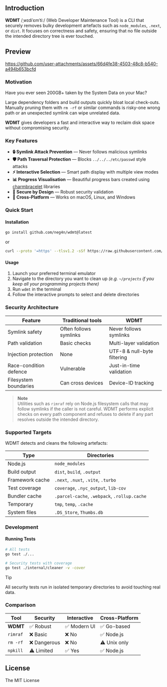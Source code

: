 ## Introduction

**WDMT** /ˌwɪdiˈɛmˈtiː/ (Web Developer Maintenance Tool) is a CLI that securely removes bulky development artefacts such as `node_modules`, `.next`, or `dist`. It focuses on correctness and safety, ensuring that no file outside the intended directory tree is ever touched.

## Preview



https://github.com/user-attachments/assets/66d4fe38-4503-48c8-b540-a494b653bcfd




### Motivation

Have you ever seen 200GB+ taken by the System Data on your Mac?

Large dependency folders and build outputs quickly bloat local check-outs.  Manually pruning them with `rm -rf` or similar commands is risky-one wrong path or an unexpected symlink can wipe unrelated data.

**WDMT** gives developers a fast and interactive way to reclaim disk space without compromising security.

### Key Features

- **🔒 Symlink Attack Prevention** — Never follows malicious symlinks  
- **🛡️ Path Traversal Protection** — Blocks `../../../etc/passwd` style attacks  
- **⚡ Interactive Selection** — Smart path display with multiple view modes  
- **📊 Progress Visualisation** — Beautiful progress bars created using [charmbracelet](charm.sh) libraries  
- **🎯 Secure by Design** — Robust security validation  
- **📱 Cross-Platform** — Works on macOS, Linux, and Windows  

### Quick Start

#### Installation

```bash
go install github.com/neg4n/wdmt@latest
```

or

```bash
curl --proto '=https' --tlsv1.2 -sSf https://raw.githubusercontent.com/neg4n/wdmt/main/install.sh | sh
```

#### Usage

1. Launch your preferred terminal emulator
2. Navigate to the directory you want to clean up _(e.g. `~/projects` if you keep all your programming projects there)_
3. Run `wdmt` in the terminal
4. Follow the interactive prompts to select and delete directories

### Security Architecture

| Feature | Traditional tools | WDMT |
|---------|------------------|------|
| Symlink safety | Often follows symlinks | Never follows symlinks |
| Path validation | Basic checks | Multi-layer validation |
| Injection protection | None | UTF-8 & null-byte filtering |
| Race-condition defence | Vulnerable | Just-in-time validation |
| Filesystem boundaries | Can cross devices | Device-ID tracking |

> **Note**  
> Utilities such as `rimraf` rely on Node.js filesystem calls that may follow symlinks if the caller is not careful. WDMT performs explicit checks on every path component and refuses to delete if any part resolves outside the intended directory.

### Supported Targets

WDMT detects and cleans the following artefacts:

| Type | Directories |
|------|-------------|
| Node.js | `node_modules` |
| Build output | `dist`, `build`, `.output` |
| Framework cache | `.next`, `.nuxt`, `.vite`, `.turbo` |
| Test coverage | `coverage`, `.nyc_output`, `lib-cov` |
| Bundler cache | `.parcel-cache`, `.webpack`, `.rollup.cache` |
| Temporary | `tmp`, `temp`, `.cache` |
| System files | `.DS_Store`, `Thumbs.db` |

### Development

#### Running Tests

```bash
# All tests
go test ./...

# Security tests with coverage
go test ./internal/cleaner -v -cover
```

> [!TIP]  
> All security tests run in isolated temporary directories to avoid touching real data.

### Comparison

| Tool | Security | Interactive | Cross-Platform |
|------|----------|-------------|----------------|
| **WDMT** | ✅ Robust | ✅ Modern UI | ✅ Go-based |
| `rimraf` | ❌ Basic | ❌ No | ✅ Node.js |
| `rm -rf` | ❌ Dangerous | ❌ No | ⚠️ Unix only |
| `npkill` | ⚠️ Limited | ✅ Yes | ✅ Node.js |

## License

The MIT License
